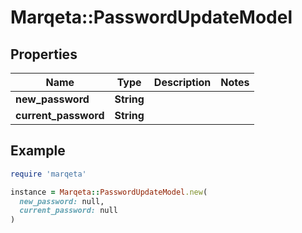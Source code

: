 # Marqeta::PasswordUpdateModel

## Properties

| Name | Type | Description | Notes |
| ---- | ---- | ----------- | ----- |
| **new_password** | **String** |  |  |
| **current_password** | **String** |  |  |

## Example

```ruby
require 'marqeta'

instance = Marqeta::PasswordUpdateModel.new(
  new_password: null,
  current_password: null
)
```


